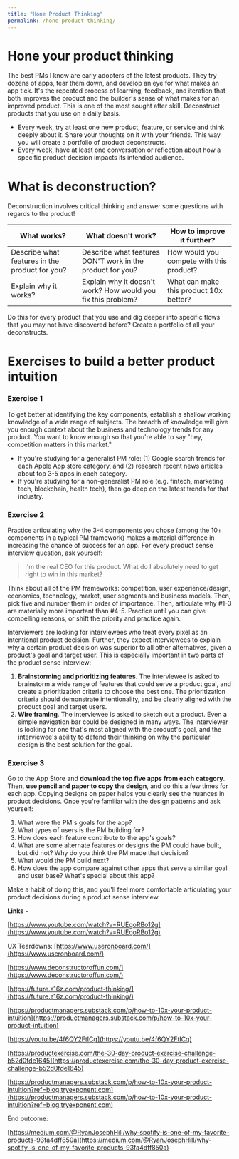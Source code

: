 ```yaml
---
title: "Hone Product Thinking"
permalink: /hone-product-thinking/
---
```



# Hone your product thinking

The best PMs I know are early adopters of the latest products. They try dozens of apps, tear them down, and develop an eye for what makes an app tick. It's the repeated process of learning, feedback, and iteration that both improves the product and the builder's sense of what makes for an improved product. This is one of the most sought after skill. Deconstruct products that you use on a daily basis. 

- Every week, try at least one new product, feature, or service and think deeply about it. Share your thoughts on it with your friends. This way you will create a portfolio of product deconstructs.
- Every week, have at least one conversation or reflection about how a specific product decision impacts its intended audience.

# What is deconstruction?

Deconstruction involves critical thinking and answer some questions with regards to the product! 

| **What works?** | **What doesn't work?** | **How to improve it further?** |
| --- | --- | --- |
| Describe what features in the product for you? | Describe what features DON'T work in the product for you? | How would you compete with this product? |
| Explain why it works?  | Explain why it doesn't work? How would you fix this problem? | What can make this product 10x better? |

Do this for every product that you use and dig deeper into specific flows that you may not have discovered before? Create a portfolio of all your deconstructs. 

# Exercises to build a better product intuition

### **Exercise 1**

To get better at identifying the key components, establish a shallow working knowledge of a wide range of subjects. The breadth of knowledge will give you enough context about the business and technology trends for any product. You want to know enough so that you're able to say "hey, competition matters in this market."

- If you're studying for a generalist PM role: (1) Google search trends for each Apple App store category, and (2) research recent news articles about top 3-5 apps in each category.
- If you're studying for a non-generalist PM role (e.g. fintech, marketing tech, blockchain, health tech), then go deep on the latest trends for that industry.

### **Exercise 2**

Practice articulating why the 3-4 components you chose (among the 10+ components in a typical PM framework) makes a material difference in increasing the chance of success for an app. For every product sense interview question, ask yourself:

> I'm the real CEO for this product. What do I absolutely need to get right to win in this market?
> 

Think about all of the PM frameworks: competition, user experience/design, economics, technology, market, user segments and business models. Then, pick five and number them in order of importance. Then, articulate why #1-3 are materially more important than #4-5. Practice until you can give compelling reasons, or shift the priority and practice again.

Interviewers are looking for interviewees who treat every pixel as an intentional product decision. Further, they expect interviewees to explain why a certain product decision was superior to all other alternatives, given a product's goal and target user. This is especially important in two parts of the product sense interview:

1. **Brainstorming and prioritizing features**. The interviewee is asked to brainstorm a wide range of features that could serve a product goal, and create a prioritization criteria to choose the best one. The prioritization criteria should demonstrate intentionality, and be clearly aligned with the product goal and target users.
2. **Wire framing**. The interviewee is asked to sketch out a product. Even a simple navigation bar could be designed in many ways. The interviewer is looking for one that's most aligned with the product's goal, and the interviewee's ability to defend their thinking on why the particular design is the best solution for the goal.

### Exercise 3

Go to the App Store and **download the top five apps from each category**. Then, **use pencil and paper to copy the design**, and do this a few times for each app. Copying designs on paper helps you clearly see the nuances in product decisions. Once you're familiar with the design patterns and ask yourself:

1. What were the PM's goals for the app?
2. What types of users is the PM building for?
3. How does each feature contribute to the app's goals?
4. What are some alternate features or designs the PM could have built, but did not? Why do you think the PM made that decision?
5. What would the PM build next?
6. How does the app compare against other apps that serve a similar goal and user base? What's special about this app?

Make a habit of doing this, and you'll feel more comfortable articulating your product decisions during a product sense interview.

**Links** - 

[https://www.youtube.com/watch?v=RUEgoRBo12g](https://www.youtube.com/watch?v=RUEgoRBo12g)

UX Teardowns: [https://www.useronboard.com/](https://www.useronboard.com/)

[https://www.deconstructoroffun.com/](https://www.deconstructoroffun.com/)

[https://future.a16z.com/product-thinking/](https://future.a16z.com/product-thinking/)

[https://productmanagers.substack.com/p/how-to-10x-your-product-intuition](https://productmanagers.substack.com/p/how-to-10x-your-product-intuition)

[https://youtu.be/4f6QY2FtICg](https://youtu.be/4f6QY2FtICg)

[https://productexercise.com/the-30-day-product-exercise-challenge-b52d0fde1645](https://productexercise.com/the-30-day-product-exercise-challenge-b52d0fde1645)

[https://productmanagers.substack.com/p/how-to-10x-your-product-intuition?ref=blog.tryexponent.com](https://productmanagers.substack.com/p/how-to-10x-your-product-intuition?ref=blog.tryexponent.com)

End outcome: 

[https://medium.com/@RyanJosephHill/why-spotify-is-one-of-my-favorite-products-93fa4dff850a](https://medium.com/@RyanJosephHill/why-spotify-is-one-of-my-favorite-products-93fa4dff850a)